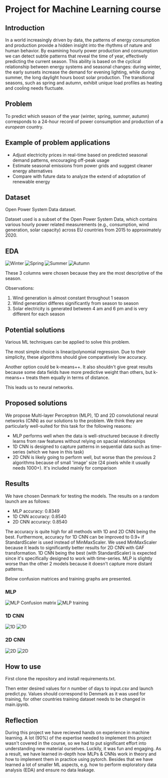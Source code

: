 # Project for Machine Learning course

## Introduction
In a world increasingly driven by data, the patterns of energy consumption and production provide a hidden insight into the rhythms of nature and human behavior. By examining hourly power production and consumption we can detect subtle patterns that reveal the time of year, effectively predicting the current season. This ability is based on the cyclical relationship between energy systems and seasonal changes: during winter, the early sunsets increase the demand for evening lighting, while during summer, the long daylight hours boost solar production. The transitional seasons, such as spring and autumn, exhibit unique load profiles as heating and cooling needs fluctuate.
## Problem
To predict which season of the year (winter, spring, summer, autumn) corresponds to a 24-hour record of power consumption and production of a *european* country.
## Example of problem applications
* Adjust electricity prices in real-time based on predicted seasonal demand patterns, encouraging off-peak usage
* Estimate seasonal emissions from power grids and suggest cleaner energy alternatives
* Compare with future data to analyze the extend of adoptation of renewable energy

## Dataset
Open Power System Data dataset. 

Dataset used is a subset of the Open Power System Data, which contains various hourly power
related measurements (e.g., consumption, wind generation, solar capacity) across EU 
countries from 2015 to approximately 2020.

## EDA
![Winter](images/winter.png)
![Spring](images/spring.png)
![Summer](images/summer.png)
![Autumn](images/autumn.png)

These 3 columns were chosen because they are the most descriptive of the season. 

Observations:
1. Wind generation is almost constant throughout 1 season
2. Wind generation differes significantly from season to season
3. Solar electricity is generated between 4 am and 6 pm and is very different for each season

## Potential solutions
Various ML techniques can be applied to solve this problem.

The most simple choice is linear/polynomial regression. Due to their simplicity, these algorithms should give comparatively low accuracy.

Another option could be k-means++. It also shouldn't give great results because some data fields have more predictive weight than others, but k-means++ treats them equally in terms of distance.

This leads us to neural networks.

## Proposed solutions
We propose Multi-layer Perceptron (MLP), 1D and 2D convolutional neural networks (CNN) as our solutions to the problem. We think they are particularly well-suited for this task for the following reasons:

* MLP performs well when the data is well-structured because it directly learns from raw features without relying on spacial relationships
* 1D CNN is designed to capture patterns in sequential data such as time-series (which we have in this task)
* 2D CNN is likely going to perform well, but worse than the previous 2 algorithms because of small 'image' size (24 pixels while it usually needs 1000+). It's included mainly for comparison

## Results
We have chosen Denmark for testing the models. The results on a random launch are as follows:

* MLP accuracy: 0.8349
* 1D CNN accuracy: 0.8540
* 2D CNN accuracy: 0.8540

The accuracy is quite high for all methods with 1D and 2D CNN being the best. Furthermore, accuracy for 1D CNN can be improved to 0.9+ if StandardScaler is used instead of MinMaxScaler. We used MinMaxScaler because it leads to significantly better results for 2D CNN with GAF transformation. 1D CNN being the best (with StandardScaler) is expected since it's specifically designed to work with time-series. MLP is slightly worse than the other 2 models because it doesn't capture more distant patterns.

Below confusion matrices and training graphs are presented.
### MLP
![MLP Confusion matrix](images/MLP_confusion.png)
![MLP training](images/MLP_graphs.png)

### 1D CNN
![1D](images/1D-CNN_confusion.png)
![1D](images/1D-CNN_graphs.png)

### 2D CNN
![2D](images/2D-CNN_confusion.png)
![2D](images/2D-CNN_graphs.png)


## How to use
First clone the repository and install requirements.txt.

Then enter desired values for n number of days to input.csv and launch predict.py. Values should correspond to Denmark as it was used for training, for other countries training dataset needs to be changed in main.ipynb.

## Reflection
During this project we have recieved hands on experience in machine learning. A lot (90%) of the expertise needed to implement this project wasn't covered in the course, so we had to put significant effort into understanding new material ourselves. Luckily, it was fun and engaging. As a result, we have learned in-depth how MLPs & CNNs work in theory and how to implement them in practice using pytorch. Besides that we have learned a lot of smaller ML aspects, e.g. how to perform exploratory data analysis (EDA) and ensure no data leakage.

